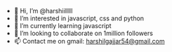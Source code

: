 - 👋 Hi, I’m @harshiilllll
- 👀 I’m interested in javascript, css and python
- 🌱 I’m currently learning javascript
- 💞️ I’m looking to collaborate on 1million followers
- 📫 Contact me on gmail: harshilgajjar54@gmail.com

<!---
harshiilllll/harshiilllll is a ✨ special ✨ repository because its `README.md` (this file) appears on your GitHub profile.
You can click the Preview link to take a look at your changes.
--->
